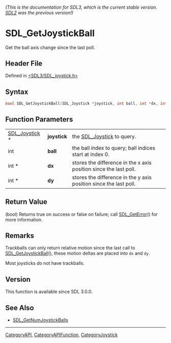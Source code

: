 ###### (This is the documentation for SDL3, which is the current stable version. [SDL2](https://wiki.libsdl.org/SDL2/) was the previous version!)
# SDL_GetJoystickBall

Get the ball axis change since the last poll.

## Header File

Defined in [<SDL3/SDL_joystick.h>](https://github.com/libsdl-org/SDL/blob/main/include/SDL3/SDL_joystick.h)

## Syntax

```c
bool SDL_GetJoystickBall(SDL_Joystick *joystick, int ball, int *dx, int *dy);
```

## Function Parameters

|                                |              |                                                                   |
| ------------------------------ | ------------ | ----------------------------------------------------------------- |
| [SDL_Joystick](SDL_Joystick) * | **joystick** | the [SDL_Joystick](SDL_Joystick) to query.                        |
| int                            | **ball**     | the ball index to query; ball indices start at index 0.           |
| int *                          | **dx**       | stores the difference in the x axis position since the last poll. |
| int *                          | **dy**       | stores the difference in the y axis position since the last poll. |

## Return Value

(bool) Returns true on success or false on failure; call
[SDL_GetError](SDL_GetError)() for more information.

## Remarks

Trackballs can only return relative motion since the last call to
[SDL_GetJoystickBall](SDL_GetJoystickBall)(), these motion deltas are
placed into `dx` and `dy`.

Most joysticks do not have trackballs.

## Version

This function is available since SDL 3.0.0.

## See Also

- [SDL_GetNumJoystickBalls](SDL_GetNumJoystickBalls)

----
[CategoryAPI](CategoryAPI), [CategoryAPIFunction](CategoryAPIFunction), [CategoryJoystick](CategoryJoystick)

